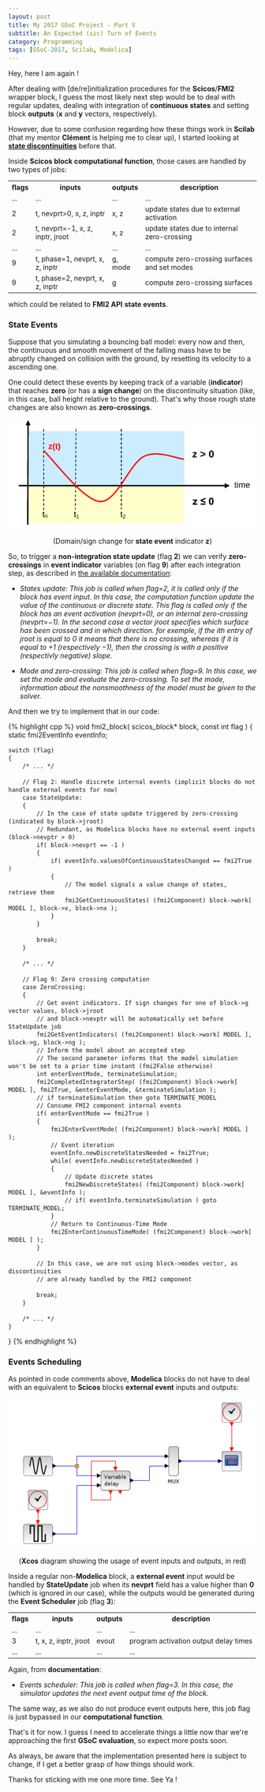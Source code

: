 ```yaml
---
layout: post
title: My 2017 GSoC Project - Part V
subtitle: An Expected (sic) Turn of Events
category: Programming
tags: [GSoC-2017, Scilab, Modelica]
--- 
```


Hey, here I am again !

After dealing with [de/re]initialization procedures for the **Scicos**/**FMI2** wrapper block, I guess the most likely next step would be to deal with regular updates, dealing with integration of **continuous states** and setting block **outputs** (**x** and **y** vectors, respectively).

However, due to some confusion regarding how these things work in **Scilab** (that my mentor **Clément** is helping me to clear up), I started looking at [**state discontinuities**](https://en.wikipedia.org/wiki/Classification_of_discontinuities) before that.

Inside **Scicos block computational function**, those cases are handled by two types of jobs:

<table style="width:100%">
  <tr> <th>flags</th> <th>                inputs                </th> <th>  outputs   </th> <th>               description                     </th> </tr>
  <tr> <td> ... </td> <td>                  ...                 </td> <td>    ...     </td> <td>                  ...                          </td> </tr>
  <tr> <td>  2  </td> <td>t, nevprt>0, x, z, inptr              </td> <td>   x, z     </td> <td>update states due to external activation       </td> </tr>
  <tr> <td>  2  </td> <td>t, nevprt=-1, x, z, inptr, jroot      </td> <td>   x, z     </td> <td>update states due to internal zero-crossing    </td> </tr>
  <tr> <td> ... </td> <td>                  ...                 </td> <td>    ...     </td> <td>                  ...                          </td> </tr>
  <tr> <td>  9  </td> <td>t, phase=1, nevprt, x, z, inptr       </td> <td>  g, mode   </td> <td>compute zero-crossing surfaces and set modes   </td> </tr>
  <tr> <td>  9  </td> <td>t, phase=2, nevprt, x, z, inptr       </td> <td>     g      </td> <td>compute zero-crossing surfaces                 </td> </tr>
</table>

which could be related to **FMI2 API** **state events**.

### State Events

Suppose that you simulating a bouncing ball model: every now and then, the continuous and smooth movement of the falling mass have to be abruptly changed on collision with the ground, by resetting its velocity to a ascending one. 

One could detect these events by keeping track of a variable (**indicator**) that reaches **zero** (or has a **sign change**) on the discontinuity situation (like, in this case, ball height relative to the ground). That's why those rough state changes are also known as **zero-crossings**.

<p align="center">
  <img src="/img/zero-crossing.png">
</p>
<p align="center">
  (Domain/sign change for <b>state event</b> indicator <b>z</b>)
</p>

So, to trigger a **non-integration state update** (flag **2**) we can verify **zero-crossings** in **event indicator** variables (on flag **9**) after each integration step, as described in [the available documentation](http://www.scicos.org/Newblock.pdf):

- *States update: This job is called when flag=2, it is called only if the block has event input. In this case, the computation function update the value of the continuous or discrete state. This flag is called only if the block has an event activation (nevprt=0), or an internal zero-crossing (nevprt=−1). In the second case a vector jroot specifies which surface has been crossed and in which direction. for exemple, if the ith entry of jroot is equal to 0 it means that there is no crossing, whereas if it is equal to +1 (respectively −1), then the crossing is with a positive (respectivly negative) slope.*

- *Mode and zero-crossing: This job is called when flag=9. In this case, we set the mode and evaluate the zero-crossing. To set the mode, information about the nonsmoothness of the model must be given to the solver.*

And then we try to implement that in our code:

{% highlight cpp %}
void fmi2_block( scicos_block* block, const int flag )
{
    static fmi2EventInfo eventInfo;
  
    switch (flag)
    {
        /* ... */
  
        // Flag 2: Handle discrete internal events (implicit blocks do not handle external events for now)
        case StateUpdate:
        {
            // In the case of state update triggered by zero-crossing (indicated by block->jroot)
            // Redundant, as Modelica blocks have no external event inputs (block->nevptr > 0)
            if( block->nevprt == -1 )
            {
                if( eventInfo.valuesOfContinuousStatesChanged == fmi2True )
                {
                    // The model signals a value change of states, retrieve them
                    fmi2GetContinuousStates( (fmi2Component) block->work[ MODEL ], block->x, block->nx );
                }
            }
            
            break;
        }

        /* ... */
    
        // Flag 9: Zero crossing computation
        case ZeroCrossing:
        {        
            // Get event indicators. If sign changes for one of block->g vector values, block->jroot 
            // and block->nevptr will be automatically set before StateUpdate job
            fmi2GetEventIndicators( (fmi2Component) block->work[ MODEL ], block->g, block->ng );
            // Inform the model about an accepted step
            // The second parameter informs that the model simulation won't be set to a prior time instant (fmi2False otherwise)
            int enterEventMode, terminateSimulation;
            fmi2CompletedIntegratorStep( (fmi2Component) block->work[ MODEL ], fmi2True, &enterEventMode, &terminateSimulation );
            // if terminateSimulation then goto TERMINATE_MODEL
            // Consume FMI2 component internal events
            if( enterEventMode == fmi2True )
            {
                fmi2EnterEventMode( (fmi2Component) block->work[ MODEL ] );
                // Event iteration
                eventInfo.newDiscreteStatesNeeded = fmi2True;
                while( eventInfo.newDiscreteStatesNeeded )
                {
                    // Update discrete states
                    fmi2NewDiscreteStates( (fmi2Component) block->work[ MODEL ], &eventInfo );
                    // if( eventInfo.terminateSimulation ) goto TERMINATE_MODEL;
                }
                // Return to Continuous-Time Mode
                fmi2EnterContinuousTimeMode( (fmi2Component) block->work[ MODEL ] );
            }
            
            // In this case, we are not using block->modes vector, as discontinuities 
            // are already handled by the FMI2 component 
            
            break;
        }
    
        /* ... */
    }
}
{% endhighlight %}


### Events Scheduling

As pointed in code comments above, **Modelica** blocks do not have to deal with an equivalent to **Scicos** blocks **external event** inputs and outputs:

<p align="center">
  <img src="/img/ext_events_blocks.png">
</p>
<p align="center">
  (<b>Xcos</b> diagram showing the usage of event inputs and outputs, in red)
</p>

Inside a regular non-**Modelica** block, a **external event** input would be handled by **StateUpdate** job when its **nevprt** field has a value higher than **0** (which is ignored in our case), while the outputs would be generated during the **Event Scheduler** job (flag **3**): 

<table style="width:100%">
  <tr> <th>flags</th> <th>                inputs                </th> <th>  outputs   </th> <th>               description                     </th> </tr>
  <tr> <td> ... </td> <td>                  ...                 </td> <td>    ...     </td> <td>                  ...                          </td> </tr>
  <tr> <td>  3  </td> <td>t, x, z, inptr, jroot                 </td> <td>   evout    </td> <td>program activation output delay times          </td> </tr>
  <tr> <td> ... </td> <td>                  ...                 </td> <td>    ...     </td> <td>                  ...                          </td> </tr>
</table>

Again, from **documentation**:

- *Events scheduler: This job is called when flag=3. In this case, the simulator updates the next event output time of the block.*

The same way, as we also do not produce event outputs here, this job flag is just bypassed in our **computational function**.


That's it for now. I guess I need to accelerate things a little now thar we're approaching the first **GSoC evaluation**, so expect more posts soon.

As always, be aware that the implementation presented here is subject to change, if I get a better grasp of how things should work.


Thanks for sticking with me one more time. See Ya !
